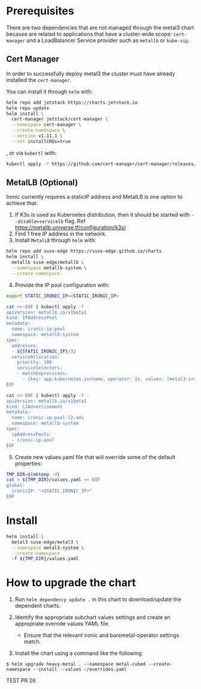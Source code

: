 # Prerequisites
There are two dependencies that are not managed through the metal3 chart because are related to applications that have a cluster-wide scope: `cert-manager` and a LoadBalancer Service provider such as `metallb` or `kube-vip`.

## Cert Manager
In order to successfully deploy metal3 the cluster must have already installed the `cert-manager`.

You can install it through `helm` with:
```bash
helm repo add jetstack https://charts.jetstack.io
helm repo update
helm install \
  cert-manager jetstack/cert-manager \
  --namespace cert-manager \
  --create-namespace \
  --version v1.11.1 \
  --set installCRDs=true
```
, or via `kubectl` with:
```bash
kubectl apply -f https://github.com/cert-manager/cert-manager/releases/download/v1.11.1/cert-manager.yaml
```

## MetalLB (Optional)
Ironic currently requires a staticIP address and MetalLB is one option to achieve that.

1. If K3s is used as Kubernetes distribution, then it should be started with `--disable=servicelb` flag. Ref https://metallb.universe.tf/configuration/k3s/
2. Find 1 free IP address in the network.
3. Install `MetalLB` through `helm` with:

```bash
helm repo add suse-edge https://suse-edge.github.io/charts
helm install \
  metallb suse-edge/metallb \
  --namespace metallb-system \
  --create-namespace
```

4. Provide the IP pool configuration with:

```bash
export STATIC_IRONIC_IP=<STATIC_IRONIC_IP>

cat <<-EOF | kubectl apply -f -
apiVersion: metallb.io/v1beta1
kind: IPAddressPool
metadata:
  name: ironic-ip-pool
  namespace: metallb-system
spec:
  addresses:
  - ${STATIC_IRONIC_IP}/32
  serviceAllocation:
    priority: 100
    serviceSelectors:
    - matchExpressions:
      - {key: app.kubernetes.io/name, operator: In, values: [metal3-ironic]}
EOF

cat <<-EOF | kubectl apply -f -
apiVersion: metallb.io/v1beta1
kind: L2Advertisement
metadata:
  name: ironic-ip-pool-l2-adv
  namespace: metallb-system
spec:
  ipAddressPools:
  - ironic-ip-pool
EOF
```

5. Create new values.yaml file that will override some of the default properties:

```bash
TMP_DIR=$(mktemp -d)
cat > ${TMP_DIR}/values.yaml << EOF
global:
  ironicIP: "<STATIC_IRONIC_IP>"
EOF
```

# Install

```bash
helm install \
  metal3 suse-edge/metal3 \
  --namespace metal3-system \
  --create-namespace
  -f ${TMP_DIR}/values.yaml
```

# How to upgrade the chart
1. Run `helm dependency update .` in this chart to download/update the dependent charts.

2. Identify the appropriate subchart values settings and create an appropriate override values YAML file.
   * Ensure that the relevant ironic and baremetal-operator settings match.

3. Install the chart using a command like the following:

```console
$ helm upgrade heavy-metal . --namespace metal-cubed --create-namespace --install --values ~/overrides.yaml
```

TEST PR
26